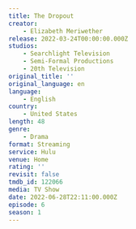 ```yaml
---
title: The Dropout
creator:
    - Elizabeth Meriwether
release: 2022-03-24T00:00:00.000Z
studios:
    - Searchlight Television
    - Semi-Formal Productions
    - 20th Television
original_title: ''
original_language: en
language:
    - English
country:
    - United States
length: 48
genre:
    - Drama
format: Streaming
service: Hulu
venue: Home
rating: ''
revisit: false
tmdb_id: 122066
media: TV Show
date: 2022-06-28T22:11:00.000Z
episode: 6
season: 1
---
```

